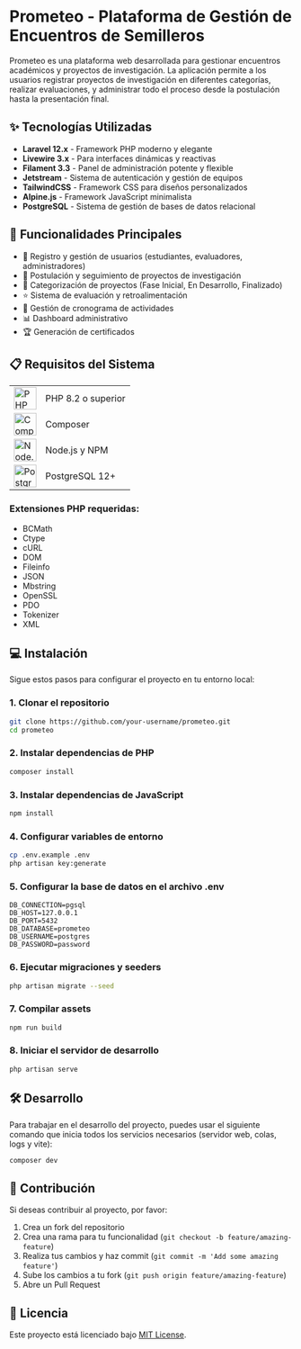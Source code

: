 # Prometeo - Plataforma de Gestión de Encuentros de Semilleros

Prometeo es una plataforma web desarrollada para gestionar encuentros académicos y proyectos de investigación. La aplicación permite a los usuarios registrar proyectos de investigación en diferentes categorías, realizar evaluaciones, y administrar todo el proceso desde la postulación hasta la presentación final.

## ✨ Tecnologías Utilizadas

- **Laravel 12.x** - Framework PHP moderno y elegante 
- **Livewire 3.x** - Para interfaces dinámicas y reactivas
- **Filament 3.3** - Panel de administración potente y flexible
- **Jetstream** - Sistema de autenticación y gestión de equipos
- **TailwindCSS** - Framework CSS para diseños personalizados
- **Alpine.js** - Framework JavaScript minimalista
- **PostgreSQL** - Sistema de gestión de bases de datos relacional

## 🚀 Funcionalidades Principales

- 👥 Registro y gestión de usuarios (estudiantes, evaluadores, administradores)
- 📝 Postulación y seguimiento de proyectos de investigación
- 🔖 Categorización de proyectos (Fase Inicial, En Desarrollo, Finalizado)
- ⭐ Sistema de evaluación y retroalimentación
- 📅 Gestión de cronograma de actividades
- 📊 Dashboard administrativo
- 🏆 Generación de certificados

## 📋 Requisitos del Sistema

<table>
  <tr>
    <td>
      <img src="https://www.php.net/images/logos/new-php-logo.svg" width="40" alt="PHP Logo">
    </td>
    <td>PHP 8.2 o superior</td>
  </tr>
  <tr>
    <td>
      <img src="https://getcomposer.org/img/logo-composer-transparent.png" width="40" alt="Composer Logo">
    </td>
    <td>Composer</td>
  </tr>
  <tr>
    <td>
      <img src="https://nodejs.org/static/images/logo.svg" width="40" alt="Node.js Logo">
    </td>
    <td>Node.js y NPM</td>
  </tr>
  <tr>
    <td>
      <img src="https://www.postgresql.org/media/img/about/press/elephant.png" width="40" alt="PostgreSQL Logo">
    </td>
    <td>PostgreSQL 12+ </td>
  </tr>
</table>

### Extensiones PHP requeridas:

- BCMath
- Ctype
- cURL
- DOM
- Fileinfo
- JSON
- Mbstring
- OpenSSL
- PDO
- Tokenizer
- XML

## 💻 Instalación

Sigue estos pasos para configurar el proyecto en tu entorno local:

### 1. Clonar el repositorio

```bash
git clone https://github.com/your-username/prometeo.git
cd prometeo
```

### 2. Instalar dependencias de PHP

```bash
composer install
```

### 3. Instalar dependencias de JavaScript

```bash
npm install
```

### 4. Configurar variables de entorno

```bash
cp .env.example .env
php artisan key:generate
```

### 5. Configurar la base de datos en el archivo .env

```
DB_CONNECTION=pgsql
DB_HOST=127.0.0.1
DB_PORT=5432
DB_DATABASE=prometeo
DB_USERNAME=postgres
DB_PASSWORD=password
```

### 6. Ejecutar migraciones y seeders

```bash
php artisan migrate --seed
```

### 7. Compilar assets

```bash
npm run build
```

### 8. Iniciar el servidor de desarrollo

```bash
php artisan serve
```

## 🛠️ Desarrollo

Para trabajar en el desarrollo del proyecto, puedes usar el siguiente comando que inicia todos los servicios necesarios (servidor web, colas, logs y vite):

```bash
composer dev
```

## 👥 Contribución

Si deseas contribuir al proyecto, por favor:

1. Crea un fork del repositorio
2. Crea una rama para tu funcionalidad (`git checkout -b feature/amazing-feature`)
3. Realiza tus cambios y haz commit (`git commit -m 'Add some amazing feature'`)
4. Sube los cambios a tu fork (`git push origin feature/amazing-feature`)
5. Abre un Pull Request

## 📄 Licencia

Este proyecto está licenciado bajo [MIT License](LICENSE).
